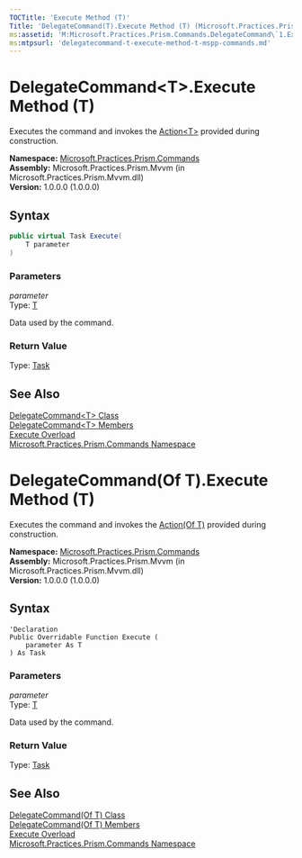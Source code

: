 ```yaml
---
TOCTitle: 'Execute Method (T)'
Title: 'DelegateCommand(T).Execute Method (T) (Microsoft.Practices.Prism.Commands)'
ms:assetid: 'M:Microsoft.Practices.Prism.Commands.DelegateCommand\`1.Execute(\`0)'
ms:mtpsurl: 'delegatecommand-t-execute-method-t-mspp-commands.md'
---
```


# DelegateCommand&lt;T&gt;.Execute Method (T)

Executes the command and invokes the [Action&lt;T&gt;](http://msdn.microsoft.com/en-us/library/018hxwa8) provided during construction.

**Namespace:** [Microsoft.Practices.Prism.Commands](/patterns-practices/reference/mspp-commands-namespace)  
**Assembly:** Microsoft.Practices.Prism.Mvvm (in Microsoft.Practices.Prism.Mvvm.dll)  
**Version:** 1.0.0.0 (1.0.0.0)

## Syntax

```C#
public virtual Task Execute(
	T parameter
)
```

### Parameters

*parameter*  
Type: [T](/patterns-practices/reference/delegatecommand-t-class-mspp-commands)

Data used by the command.

### Return Value

Type: [Task](http://msdn.microsoft.com/en-us/library/dd235678)

## See Also

[DelegateCommand&lt;T&gt; Class](/patterns-practices/reference/delegatecommand-t-class-mspp-commands)  
[DelegateCommand&lt;T&gt; Members](/patterns-practices/reference/delegatecommand-t-members-mspp-commands)  
[Execute Overload](/patterns-practices/reference/delegatecommand-t-execute-method-mspp-commands)  
[Microsoft.Practices.Prism.Commands Namespace](/patterns-practices/reference/mspp-commands-namespace)  

# DelegateCommand(Of T).Execute Method (T)

Executes the command and invokes the [Action(Of T)](http://msdn.microsoft.com/en-us/library/018hxwa8) provided during construction.

**Namespace:** [Microsoft.Practices.Prism.Commands](/patterns-practices/reference/mspp-commands-namespace)  
**Assembly:** Microsoft.Practices.Prism.Mvvm (in Microsoft.Practices.Prism.Mvvm.dll)  
**Version:** 1.0.0.0 (1.0.0.0)

## Syntax

```VB
'Declaration
Public Overridable Function Execute ( 
	parameter As T
) As Task
```

### Parameters

*parameter*  
Type: [T](/patterns-practices/reference/delegatecommand-t-class-mspp-commands)

Data used by the command.

### Return Value

Type: [Task](http://msdn.microsoft.com/en-us/library/dd235678)

## See Also

[DelegateCommand(Of T) Class](/patterns-practices/reference/delegatecommand-t-class-mspp-commands)  
[DelegateCommand(Of T) Members](/patterns-practices/reference/delegatecommand-t-members-mspp-commands)  
[Execute Overload](/patterns-practices/reference/delegatecommand-t-execute-method-mspp-commands)  
[Microsoft.Practices.Prism.Commands Namespace](/patterns-practices/reference/mspp-commands-namespace)  